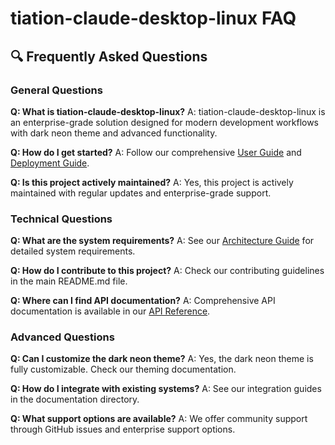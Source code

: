 # tiation-claude-desktop-linux FAQ

## 🔍 Frequently Asked Questions

### General Questions

**Q: What is tiation-claude-desktop-linux?**
A: tiation-claude-desktop-linux is an enterprise-grade solution designed for modern development workflows with dark neon theme and advanced functionality.

**Q: How do I get started?**
A: Follow our comprehensive [User Guide](user-guide.md) and [Deployment Guide](deployment.md).

**Q: Is this project actively maintained?**
A: Yes, this project is actively maintained with regular updates and enterprise-grade support.

### Technical Questions

**Q: What are the system requirements?**
A: See our [Architecture Guide](architecture.md) for detailed system requirements.

**Q: How do I contribute to this project?**
A: Check our contributing guidelines in the main README.md file.

**Q: Where can I find API documentation?**
A: Comprehensive API documentation is available in our [API Reference](api-reference.md).

### Advanced Questions

**Q: Can I customize the dark neon theme?**
A: Yes, the dark neon theme is fully customizable. Check our theming documentation.

**Q: How do I integrate with existing systems?**
A: See our integration guides in the documentation directory.

**Q: What support options are available?**
A: We offer community support through GitHub issues and enterprise support options.


